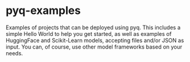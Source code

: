 # pyq-examples
Examples of projects that can be deployed using pyq. This includes a simple Hello World to help you get started, as well as examples of HuggingFace and Scikit-Learn models, accepting files and/or JSON as input. You can, of course, use other model frameworks based on your needs.
